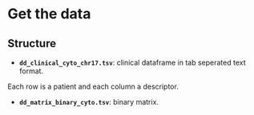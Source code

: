 # Get the data


## Structure

* **`dd_clinical_cyto_chr17.tsv`**: clinical dataframe in tab seperated text format.

Each row is a patient and each column a descriptor.


* **`dd_matrix_binary_cyto.tsv`**: binary matrix.
